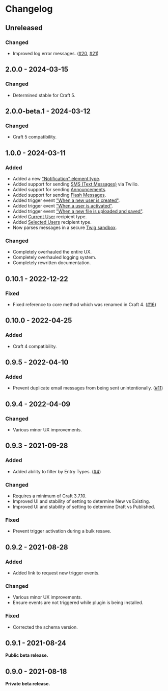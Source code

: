 # Changelog

## Unreleased

### Changed
- Improved log error messages. ([#20](https://github.com/doublesecretagency/craft-notifier/issues/20), [#21](https://github.com/doublesecretagency/craft-notifier/issues/21))

## 2.0.0 - 2024-03-15

### Changed
- Determined stable for Craft 5.

## 2.0.0-beta.1 - 2024-03-12

### Changed
- Craft 5 compatibility.

## 1.0.0 - 2024-03-11

### Added
- Added a new ["Notification" element type](https://plugins.doublesecretagency.com/notifier/elements).
- Added support for sending [SMS (Text Messages)](https://plugins.doublesecretagency.com/notifier/messages/types/sms-text) via Twilio.
- Added support for sending [Announcements](https://plugins.doublesecretagency.com/notifier/messages/types/announcement).
- Added support for sending [Flash Messages](https://plugins.doublesecretagency.com/notifier/messages/types/flash).
- Added trigger event ["When a new user is created"](https://plugins.doublesecretagency.com/notifier/events/types/users).
- Added trigger event ["When a user is activated"](https://plugins.doublesecretagency.com/notifier/events/types/users).
- Added trigger event ["When a new file is uploaded and saved"](https://plugins.doublesecretagency.com/notifier/events/types/assets).
- Added [Current User](https://plugins.doublesecretagency.com/notifier/recipients/types/current-user) recipient type.
- Added [Selected Users](https://plugins.doublesecretagency.com/notifier/recipients/types/selected-users) recipient type.
- Now parses messages in a secure [Twig sandbox](https://plugins.doublesecretagency.com/notifier/messages/twig-sandbox).

### Changed
- Completely overhauled the entire UX.
- Completely overhauled logging system.
- Completely rewritten documentation.

## 0.10.1 - 2022-12-22

### Fixed
- Fixed reference to core method which was renamed in Craft 4. ([#16](https://github.com/doublesecretagency/craft-notifier/issues/16))

## 0.10.0 - 2022-04-25

### Added
- Craft 4 compatibility.

## 0.9.5 - 2022-04-10

### Added
- Prevent duplicate email messages from being sent unintentionally. ([#11](https://github.com/doublesecretagency/craft-notifier/issues/11))

## 0.9.4 - 2022-04-09

### Changed
- Various minor UX improvements.

## 0.9.3 - 2021-09-28

### Added
- Added ability to filter by Entry Types. ([#4](https://github.com/doublesecretagency/craft-notifier/issues/4))

### Changed
- Requires a minimum of Craft 3.7.10.
- Improved UI and stability of setting to determine New vs Existing.
- Improved UI and stability of setting to determine Draft vs Published.

### Fixed
- Prevent trigger activation during a bulk resave.

## 0.9.2 - 2021-08-28

### Added
- Added link to request new trigger events.

### Changed
- Various minor UX improvements.
- Ensure events are not triggered while plugin is being installed.

### Fixed
- Corrected the schema version.

## 0.9.1 - 2021-08-24

**Public beta release.**

## 0.9.0 - 2021-08-18

**Private beta release.**
